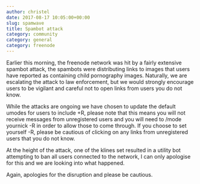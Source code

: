 ```yaml
---
author: christel
date: 2017-08-17 10:05:00+00:00
slug: spamwave
title: Spambot attack
category: community
category: general
category: freenode
---
```


Earlier this morning, the freenode network was hit by a fairly extensive spambot attack, the spambots were distributing links to images that 
users have reported as containing child pornography images. Naturally, we are escalating the attack to law enforcement, but we would strongly 
encourage users to be vigilant and careful not to open links from users you do not know. 

While the attacks are ongoing we have chosen to update the default umodes for users to include +R, please note that this means you will not receive messages from unregistered users and you will need to /mode yournick -R in order to allow those to come through. If you choose to set yourself -R, please be cautious of clicking on any links from unregistered users that you do not know.

At the height of the attack, one of the klines set resulted in a utility bot attempting to ban all users connected to the network, 
I can only apologise for this and we are looking into what happened. 

Again, apologies for the disruption and please be cautious.
